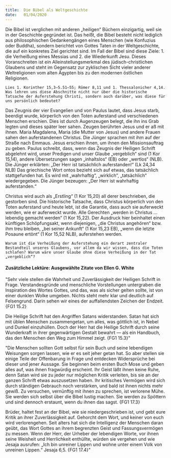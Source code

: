 ```yaml
---
title:  Die Bibel als Weltgeschichte
date:   01/04/2020
---
```


Die Bibel ist verglichen mit anderen „heiligen“ Büchern einzigartig, weil sie in der Geschichte gegründet ist. Das heißt, die Bibel besteht nicht lediglich aus philosophischen Gedankengängen eines Menschen (wie Konfuzius oder Buddha), sondern berichtet von Gottes Taten in der Weltgeschichte, die auf ein konkretes Ziel gerichtet sind. Im Fall der Bibel sind diese Ziele: 1. die Verheißung eines Messias und 2. die Wiederkunft Jesu. Dieses Voranschreiten ist ein Alleinstellungsmerkmal des jüdisch-christlichen Glaubens und steht im Gegensatz zur zyklischen Sicht vieler anderer Weltreligionen vom alten Ägypten bis zu den modernen östlichen Religionen.

`Lies 1. Korinther 15,3–5.51–55; Römer 8,11 und 1. Thessalonicher 4,14. Was lehren uns diese Abschnitte nicht nur über die historische Tatsache der Auferstehung Christi, sondern auch darüber, was diese für uns persönlich bedeutet?`

Das Zeugnis der vier Evangelien und von Paulus lautet, dass Jesus starb, beerdigt wurde, körperlich von den Toten auferstand und verschiedenen Menschen erschien. Dies ist durch Augenzeugen belegt, die ihn ins Grab legten und dieses später leer sahen. Zeugen berührten Jesus und er aß mit ihnen. Maria Magdalena, Maria (die Mutter von Jesus) und andere Frauen sahen den auferstandenen Christus. Die Jünger sprachen mit ihm auf der Straße nach Emmaus. Jesus erschien ihnen, um ihnen den Missionsauftrag zu geben. Paulus schreibt, dass, wenn das Zeugnis der Heiligen Schrift abgelehnt wird, unser Predigen und unser Glaube „vergeblich“ sind (1 Kor 15,14), andere Übersetzungen sagen „inhaltslos“ (EB) oder „wertlos“ (NLB). Die Jünger erklärten: „Der Herr ist tatsächlich auferstanden!“ (Lk 24,34 NLB) Das griechische Wort ontos bezieht sich auf etwas, das tatsächlich stattgefunden hat. Es wird mit „wahrhaftig“, „wirklich“, „tatsächlich“ wiedergegeben. Die Jünger bezeugen: „Der Herr ist wahrhaftig auferstanden.“

Christus wird auch als „Erstling“ (1 Kor 15,20) all derer beschrieben, die gestorben sind. Die historische Tatsache, dass Christus körperlich von den Toten auferstand und heute lebt, ist die Garantie, dass auch sie auferweckt werden, wie er auferweckt wurde. Alle Gerechten „werden in Christus ... lebendig gemacht werden“ (1 Kor 15,22). Der Ausdruck hier beinhaltet einen künftigen Schöpfungsakt, wenn diejenigen, „die Christus angehören“ bzw. ihm treu bleiben, „bei seiner Ankunft“ (1 Kor 15,23 EB), „wenn die letzte Posaune ertönt“ (1 Kor 15,52 NLB), auferstehen werden.

`Warum ist die Verheißung der Auferstehung ein derart zentraler Bestandteil unseres Glaubens, vor allem da wir wissen, dass die Toten schlafen? Warum wäre unser Glaube ohne diese Verheißung in der Tat „vergeblich“?`

#### Zusätzliche Lektüre: Ausgewählte Zitate von Ellen G. White

"Sehr viele stellen die Wahrheit und Zuverlässigkeit der Heiligen Schrift in Frage. Verstandesgründe und menschliche Vorstellungen untergraben die Inspiration des Wortes Gottes, und das, was als sicher gelten sollte, ist von einer dunklen Wolke umgeben. Nichts steht mehr klar und deutlich auf Felsengrund. Darin sehen wir eines der auffallendsten Zeichen der Endzeit. {FG1 15.2}

Die Heilige Schrift hat den Angriffen Satans widerstanden. Satan hat sich mit üblen Menschen zusammengetan, um alles, was göttlich ist, in Nebel und Dunkel einzuhüllen. Doch der Herr hat die Heilige Schrift durch seine Wunderkraft in ihrer gegenwärtigen Gestalt bewahrt — als ein Handbuch, das den Menschen den Weg zum Himmel zeigt. {FG1 15.3}"

"Die Menschen sollten Gott selbst für sein Buch und seine lebendigen Weisungen sorgen lassen, wie er es seit jeher getan hat. So aber stellen sie einige Teile der Offenbarung in Frage und entdecken Widersprüche bei dieser und jener Aussage. Sie beginnen beim ersten Buch Mose und geben alles auf, was ihnen fragwürdig erscheint. Ihr Geist läßt ihnen keine Ruhe, denn Satan wird sie zu jeder nur möglichen Kritik verleiten, bis sie an der ganzen Schrift etwas auszusetzen haben. Ihr kritisches Vermögen wird sich durch ständigen Gebrauch noch verstärken, und bald ist ihnen nichts mehr gewiß. Zu versuchen, vernünftig mit ihnen zu sprechen, ist verlorene Mühe. Sie werden sich selbst über die Bibel lustig machen. Sie werden zu Spöttern und sind dennoch erstaunt, wenn du ihnen das sagst. {FG1 17.3}

Brüder, haltet fest an der Bibel, wie sie niedergeschrieben ist, und gebt eure Kritik an ihrer Zuverlässigkeit auf. Gehorcht dem Wort, und keiner von euch wird verlorengehen. Seit alters hat sich die Intelligenz der Menschen daran geübt, das Wort Gottes an ihrem begrenzten Geist und Fassungsvermögen zu messen. Wenn der Herr, der Urheber der lebendigen Worte, vor ihnen seine Weisheit und Herrlichkeit enthüllte, würden sie vergehen und wie Jesaja ausrufen: „Ich bin unreiner Lippen und wohne unter einem Volk von unreinen Lippen.“ Jesaja 6,5. {FG1 17.4}"